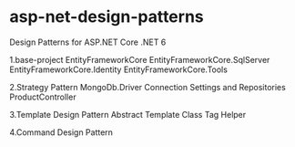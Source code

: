 # asp-net-design-patterns
Design Patterns for ASP.NET Core
.NET 6 

1.base-project
	EntityFrameworkCore
	EntityFrameworkCore.SqlServer
	EntityFrameworkCore.Identity
	EntityFrameworkCore.Tools
	
2.Strategy Pattern
	MongoDb.Driver
	Connection Settings and Repositories
	ProductController
	
3.Template Design Pattern
	Abstract Template Class
	Tag Helper
	
4.Command Design Pattern
	
	
	
